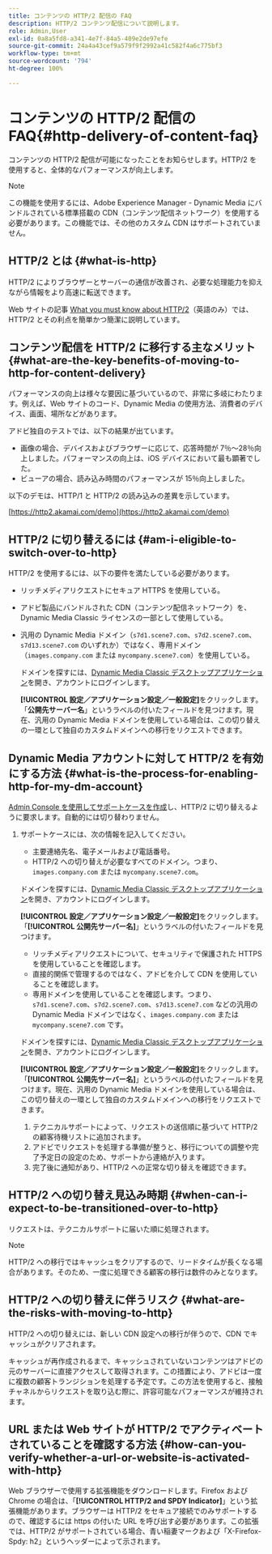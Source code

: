 ```yaml
---
title: コンテンツの HTTP/2 配信の FAQ
description: HTTP/2 コンテンツ配信について説明します。
role: Admin,User
exl-id: 0a8a5fd8-a341-4e7f-84a5-409e2de97efe
source-git-commit: 24a4a43cef9a579f9f2992a41c582f4a6c775bf3
workflow-type: tm+mt
source-wordcount: '794'
ht-degree: 100%

---
```


# コンテンツの HTTP/2 配信の FAQ{#http-delivery-of-content-faq}

コンテンツの HTTP/2 配信が可能になったことをお知らせします。HTTP/2 を使用すると、全体的なパフォーマンスが向上します。

>[!NOTE]
>
>この機能を使用するには、Adobe Experience Manager - Dynamic Media にバンドルされている標準搭載の CDN（コンテンツ配信ネットワーク）を使用する必要があります。この機能では、その他のカスタム CDN はサポートされていません。

## HTTP/2 とは  {#what-is-http}

HTTP/2 によりブラウザーとサーバーの通信が改善され、必要な処理能力を抑えながら情報をより高速に転送できます。

Web サイトの記事 [What you must know about HTTP/2](https://www.engadget.com/2015-02-24-what-you-need-to-know-about-http-2.html)（英語のみ）では、HTTP/2 とその利点を簡単かつ簡潔に説明しています。

## コンテンツ配信を HTTP/2 に移行する主なメリット  {#what-are-the-key-benefits-of-moving-to-http-for-content-delivery}

パフォーマンスの向上は様々な要因に基づいているので、非常に多岐にわたります。例えば、Web サイトのコード、Dynamic Media の使用方法、消費者のデバイス、画面、場所などがあります。

アドビ独自のテストでは、以下の結果が出ています。

* 画像の場合、デバイスおよびブラウザーに応じて、応答時間が 7％～28％向上しました。パフォーマンスの向上は、iOS デバイスにおいて最も顕著でした。
* ビューアの場合、読み込み時間のパフォーマンスが 15％向上しました。

以下のデモは、HTTP/1 と HTTP/2 の読み込みの差異を示しています。

[https://http2.akamai.com/demo](https://http2.akamai.com/demo)

## HTTP/2 に切り替えるには {#am-i-eligible-to-switch-over-to-http}

HTTP/2 を使用するには、以下の要件を満たしている必要があります。

* リッチメディアリクエストにセキュア HTTPS を使用している。
* アドビ製品にバンドルされた CDN（コンテンツ配信ネットワーク）を、Dynamic Media Classic ライセンスの一部として使用している。
* 汎用の Dynamic Media ドメイン（`s7d1.scene7.com`、`s7d2.scene7.com`、`s7d13.scene7.com` のいずれか）ではなく、専用ドメイン（`images.company.com` または `mycompany.scene7.com`）を使用している。

   ドメインを探すには、[Dynamic Media Classic デスクトップアプリケーション](https://experienceleague.adobe.com/docs/dynamic-media-classic/using/getting-started/signing-out.html?lang=ja#getting-started)を開き、アカウントにログインします。

   **[!UICONTROL 設定／アプリケーション設定／一般設定]**&#x200B;をクリックします。「**公開先サーバー名**」というラベルの付いたフィールドを見つけます。現在、汎用の Dynamic Media ドメインを使用している場合は、この切り替えの一環として独自のカスタムドメインへの移行をリクエストできます。

## Dynamic Media アカウントに対して HTTP/2 を有効にする方法  {#what-is-the-process-for-enabling-http-for-my-dm-account}

[Admin Console を使用してサポートケースを作成](https://helpx.adobe.com/jp/enterprise/admin-guide.html/enterprise/using/support-for-experience-cloud.ug.html)し、HTTP/2 に切り替えるように要求します。自動的には切り替わりません。

1. サポートケースには、次の情報を記入してください。

   * 主要連絡先名、電子メールおよび電話番号。
   * HTTP/2 への切り替えが必要なすべてのドメイン。つまり、`images.company.com` または `mycompany.scene7.com`。

   ドメインを探すには、[Dynamic Media Classic デスクトップアプリケーション](https://experienceleague.adobe.com/docs/dynamic-media-classic/using/getting-started/signing-out.html#getting-started)を開き、アカウントにログインします。

   **[!UICONTROL 設定／アプリケーション設定／一般設定]**&#x200B;をクリックします。「**[!UICONTROL 公開先サーバー名]**」というラベルの付いたフィールドを見つけます。

   * リッチメディアリクエストについて、セキュリティで保護された HTTPS を使用していることを確認します。
   * 直接的関係で管理するのではなく、アドビを介して CDN を使用していることを確認します。
   * 専用ドメインを使用していることを確認します。つまり、`s7d1.scene7.com`、`s7d2.scene7.com`、`s7d13.scene7.com` などの汎用の Dynamic Media ドメインではなく、`images.company.com` または `mycompany.scene7.com` です。

   ドメインを探すには、[Dynamic Media Classic デスクトップアプリケーション](https://experienceleague.adobe.com/docs/dynamic-media-classic/using/getting-started/signing-out.html#getting-started)を開き、アカウントにログインします。

   **[!UICONTROL 設定／アプリケーション設定／一般設定]**&#x200B;をクリックします。「**[!UICONTROL 公開先サーバー名]**」というラベルの付いたフィールドを見つけます。現在、汎用の Dynamic Media ドメインを使用している場合は、この切り替えの一環として独自のカスタムドメインへの移行をリクエストできます。

   1. テクニカルサポートによって、リクエストの送信順に基づいて HTTP/2 の顧客待機リストに追加されます。
   1. アドビでリクエストを処理する準備が整うと、移行についての調整や完了予定日の設定のため、サポートから連絡が入ります。
   1. 完了後に通知があり、HTTP/2 への正常な切り替えを確認できます。



## HTTP/2 への切り替え見込み時期  {#when-can-i-expect-to-be-transitioned-over-to-http}

リクエストは、テクニカルサポートに届いた順に処理されます。

>[!NOTE]
>
>HTTP/2 への移行ではキャッシュをクリアするので、リードタイムが長くなる場合があります。そのため、一度に処理できる顧客の移行は数件のみとなります。

## HTTP/2 への切り替えに伴うリスク {#what-are-the-risks-with-moving-to-http}

HTTP/2 への切り替えには、新しい CDN 設定への移行が伴うので、CDN でキャッシュがクリアされます。

キャッシュが再作成されるまで、キャッシュされていないコンテンツはアドビの元のサーバーに直接アクセスして取得されます。この措置により、アドビは一度に複数の顧客トランジションを処理する予定です。この方法を使用すると、接触チャネルからリクエストを取り込む際に、許容可能なパフォーマンスが維持されます。

## URL または Web サイトが HTTP/2 でアクティベートされていることを確認する方法 {#how-can-you-verify-whether-a-url-or-website-is-activated-with-http}

Web ブラウザーで使用する拡張機能をダウンロードします。Firefox および Chrome の場合は、「**[!UICONTROL HTTP/2 and SPDY Indicator]**」という拡張機能があります。ブラウザーは HTTP/2 をセキュア接続でのみサポートするので、確認するには https の付いた URL を呼び出す必要があります。この拡張では、HTTP/2 がサポートされている場合、青い稲妻マークおよび「X-Firefox-Spdy: h2」というヘッダーによって示されます。

